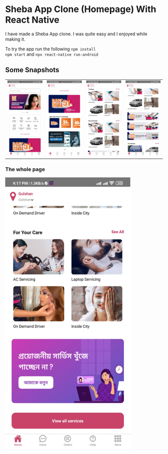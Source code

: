 # Sheba App Clone (Homepage) With React Native

I have made a Sheba App clone. I was quite easy and I enjoyed while making it.

To try the app run the following
`npm install` <br>
`npm start` and `npx react-native run-android`<br >

## Some Snapshots

<!-- ![Alt text](screenshots/ss-1.jpg "Optional title") -->
<!-- <img src="screenshots/ss-1.jpg" alt="Alt text" title=""> -->

<table>
    <tr>
        <td><img width=300 src="screenshots/ss-1.jpg" alt="screenshot 1" title=""></td>
        <td><img width=300 src="screenshots/ss-2.jpg" alt="screenshot 2" title=""></td>
        <td><img width=300 src="screenshots/ss-3.jpg" alt="screenshot 3" title=""></td>
        <td><img width=300 src="screenshots/ss-4.jpg" alt="screenshot 4" title=""></td>
    </tr>
</table>

### The whole page

<img width=400 src="screenshots/ss-5.jpg" alt="screenshot 1" title="">
